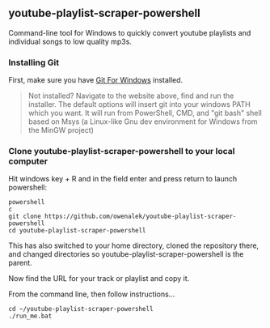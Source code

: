 ## youtube-playlist-scraper-powershell

Command-line tool for Windows to quickly convert youtube
playlists and individual songs to low quality mp3s.

### Installing Git

First, make sure you have [Git For Windows]([https://gitforwindows.org/) installed.

> Not installed? Navigate to the website above, find and run the installer.
> The default options will insert git into your windows PATH which you want. 
> It will run from PowerShell, CMD, and "git bash" shell based on Msys (a Linux-like Gnu dev environment for Windows from the MinGW project)

### Clone youtube-playlist-scraper-powershell to your local computer

Hit windows key + R and in the field enter and press return to launch powershell:

```
powershell
c
git clone https://github.com/owenalek/youtube-playlist-scraper-powershell
cd youtube-playlist-scraper-powershell
```

This has also switched to your home directory, cloned the repository there, and changed directories so youtube-playlist-scraper-powershell is the parent.

Now find the URL for your track or playlist and copy it.

From the command line, then follow instructions...

```
cd ~/youtube-playlist-scraper-powershell
./run_me.bat
```

